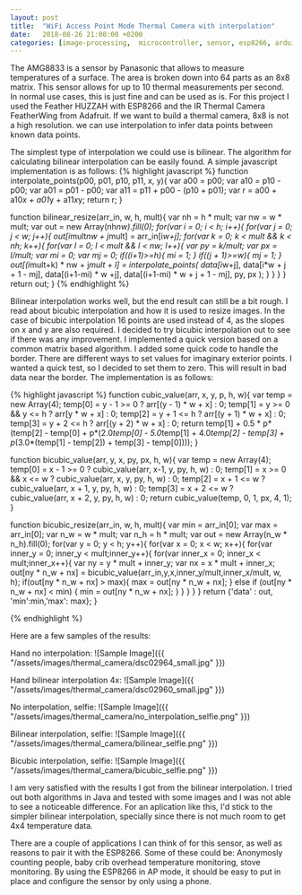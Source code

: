 ```yaml
---
layout: post
title:  "WiFi Access Point Mode Thermal Camera with interpolation"
date:   2018-08-26 21:00:00 +0200
categories: [image-processing,  microcontroller, sensor, esp8266, arduino, javascript]
---
```

The AMG8833 is a sensor by Panasonic that allows to measure temperatures of a surface. The area is broken down into 64 parts as an 8x8 matrix. This sensor allows for up to 10 thermal measurements per second. In normal use cases, this is just fine and can be used as is. For this project I used the Feather HUZZAH with ESP8266 and the IR Thermal Camera FeatherWing from Adafruit. If we want to build a thermal camera, 8x8 is not a high resolution. we can use interpolation to infer data points between known data points.

The simplest type of interpolation we could use is bilinear. The algorithm for calculating bilinear interpolation can be easily found. A simple javascript implementation is as follows:
{% highlight javascript %}
function interpolate_points(p00, p01, p10, p11, x, y){
  var a00 = p00;
  var a10 = p10 - p00;
  var a01 = p01 - p00;
  var a11 = p11 + p00 - (p10 + p01);
  var r = a00 + a10*x + a01*y + a11*x*y;
  return r;
}

function bilinear_resize(arr_in, w, h, mult){
  var nh = h * mult;
  var nw = w * mult;
  var out = new Array(nh*nw).fill(0);
  for(var i = 0; i < h; i++){
    for(var j = 0; j < w; j++){
      out[i*mult*nw + j*mult] = arr_in[i*w+j];
      for(var k = 0; k < mult && k < nh; k++){
        for(var l = 0; l < mult && l < nw; l++){
          var py = k/mult;
          var px = l/mult;
          var mi = 0;
          var mj = 0;
          if((i+1)>=h){
            mi = 1;
          }
          if((j + 1)>=w){
            mj = 1;
          }
          out[(i*mult+k) * nw + j*mult + l] = interpolate_points(
              data[i*w+j],
              data[i*w + j + 1 - mj],
              data[(i+1-mi) * w +j],
              data[(i+1-mi) * w + j + 1 - mj],
              py,
              px
          );
        }
      }
    }
  }
  return out;
}
{% endhighlight %}

Bilinear interpolation works well, but the end result can still be a bit rough. I read about bicubic interpolation and how it is used to resize images. In the case of bicubic interpolation 16 points are used instead of 4, as the slopes on x and y are also required. I decided to try bicubic interpolation out to see if there was any improvement. I implemented a quick version based on a common matrix based algorithm. I added some quick code to handle the border. There are different ways to set values for imaginary exterior points. I wanted a quick test, so I decided to set them to zero. This will result in bad data near the border. The implementation is as follows: 

{% highlight javascript %}
function cubic_value(arr, x, y, p, h, w){
  var temp = new Array(4);
  temp[0] = y - 1 >= 0 ? arr[(y - 1) * w + x] : 0;
  temp[1] = y >= 0 && y <= h ? arr[y * w + x] : 0;
  temp[2] = y + 1 <= h ? arr[(y + 1) * w + x] : 0;
  temp[3] = y + 2 <= h ? arr[(y + 2) * w + x] : 0;
  return temp[1] + 0.5 * p*(temp[2] - temp[0] + p*(2.0*temp[0] - 5.0*temp[1] + 4.0*temp[2] - temp[3] + p*(3.0*(temp[1] - temp[2]) + temp[3] - temp[0])));
}

function bicubic_value(arr, y, x, py, px, h, w){
  var temp = new Array(4);
  temp[0] = x - 1 >= 0 ? cubic_value(arr, x-1, y, py, h, w) : 0;
  temp[1] = x >= 0 && x <= w ? cubic_value(arr, x, y, py, h, w) : 0;
  temp[2] = x + 1 <= w ? cubic_value(arr, x + 1, y, py, h, w) : 0;
  temp[3] = x + 2 <= w ? cubic_value(arr, x + 2, y, py, h, w) : 0;
  return cubic_value(temp, 0, 1, px, 4, 1);
}

function bicubic_resize(arr_in, w, h, mult){
    var min = arr_in[0];
    var max = arr_in[0];
    var n_w = w * mult;
    var n_h = h * mult;
    var out = new Array(n_w * n_h).fill(0);
    for(var y = 0; y < h; y++){
      for(var x = 0; x < w; x++){
        for(var inner_y = 0; inner_y < mult;inner_y++){
          for(var inner_x = 0; inner_x < mult;inner_x++){
            var ny = y * mult + inner_y;
            var nx = x * mult + inner_x;
            out[ny * n_w + nx] =  bicubic_value(arr_in,y,x,inner_y/mult,inner_x/mult, w, h);
            if(out[ny * n_w + nx] > max){
              max = out[ny * n_w + nx];
            } else if (out[ny * n_w + nx] < min) {
              min = out[ny * n_w + nx];
            }
          }
        }
      }
    }
    return {'data' : out, 'min':min,'max': max};
}

{% endhighlight %}

Here are a few samples of the results:

Hand no interpolation:
![Sample Image]({{ "/assets/images/thermal_camera/dsc02964_small.jpg" }})

Hand bilinear interpolation 4x:
![Sample Image]({{ "/assets/images/thermal_camera/dsc02960_small.jpg" }})

No interpolation, selfie:
![Sample Image]({{ "/assets/images/thermal_camera/no_interpolation_selfie.png" }})

Bilinear interpolation, selfie:
![Sample Image]({{ "/assets/images/thermal_camera/bilinear_selfie.png" }})

Bicubic interpolation, selfie:
![Sample Image]({{ "/assets/images/thermal_camera/bicubic_selfie.png" }})

I am very satisfied with the results I got from the bilinear interpolation. I tried out both algorithms in Java and tested with some images and I was not able to see a noticeable difference. For an aplication like this, I'd stick to the simpler bilinear interpolation, specially since there is not much room to get 4x4 temperature data.

There are a couple of applications I can think of for this sensor, as well as reasons to pair it with the ESP8266. Some of these could be: Anonymosly counting people, baby crib overhead temperature monitoring, stove monitoring. By using the ESP8266 in AP mode, it should be easy to put in place and configure the sensor by only using a phone.